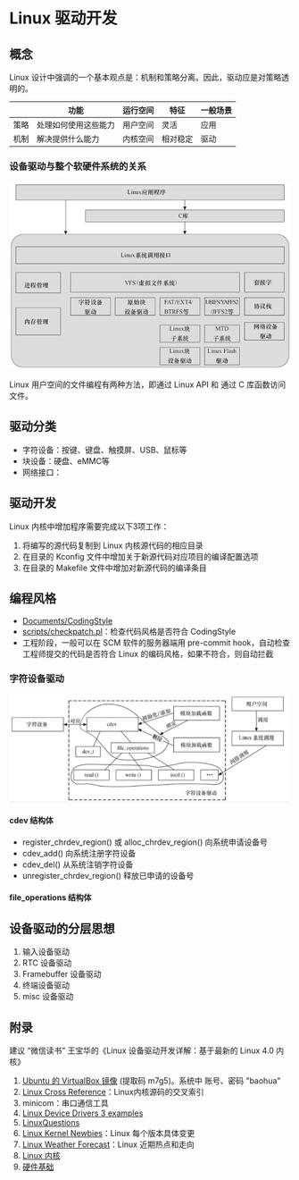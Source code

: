 #  Linux 驱动开发

## 概念

Linux 设计中强调的一个基本观点是：机制和策略分离。因此，驱动应是对策略透明的。

|      | 功能         | 运行空间 | 特征   | 一般场景 |
| ---- | ---------- | ---- | ---- | ---- |
| 策略   | 处理如何使用这些能力 | 用户空间 | 灵活   | 应用   |
| 机制   | 解决提供什么能力   | 内核空间 | 相对稳定 | 驱动   |

### 设备驱动与整个软硬件系统的关系

![Linux 设备驱动与整个软硬件系统的关系](../img/linux-ware.png)

Linux 用户空间的文件编程有两种方法，即通过 Linux API 和 通过 C 库函数访问文件。

## 驱动分类

- 字符设备：按键、键盘、触摸屏、USB、鼠标等
- 块设备：硬盘、eMMC等
- 网络接口：

## 驱动开发

Linux 内核中增加程序需要完成以下3项工作：

1. 将编写的源代码复制到 Linux 内核源代码的相应目录
2. 在目录的 Kconfig 文件中增加关于新源代码对应项目的编译配置选项
3. 在目录的 Makefile 文件中增加对新源代码的编译条目

## 编程风格

- [Documents/CodingStyle](http://lxr.free-electrons.com/)
- [scripts/checkpatch.pl](scripts/checkpatch.pl)：检查代码风格是否符合 CodingStyle
- 工程阶段，一般可以在 SCM 软件的服务器端用 pre-commit hook，自动检查工程师提交的代码是否符合 Linux 的编码风格，如果不符合，则自动拦截

### 字符设备驱动

![字符设备驱动的结构](../img/cdev.png)

#### cdev 结构体

- register_chrdev_region() 或 alloc_chrdev_region() 向系统申请设备号
- cdev_add() 向系统注册字符设备
- cdev_del() 从系统注销字符设备
- unregister_chrdev_region() 释放已申请的设备号

#### file_operations 结构体



## 设备驱动的分层思想

1. 输入设备驱动
2. RTC 设备驱动
3. Framebuffer 设备驱动
4. 终端设备驱动
5. misc 设备驱动

## 附录

建议 “微信读书” 王宝华的《Linux 设备驱动开发详解：基于最新的 Linux 4.0 内核》
1. [Ubuntu 的 VirtualBox 镜像](https://pan.baidu.com/s/1o8ncCSa) (提取码 m7g5)。系统中 账号、密码 "baohua"
2. [Linux Cross Reference](http://lxr.free-electrons.com/)：Linux内核源码的交叉索引
3. minicom：串口通信工具
4. [Linux Device Drivers 3 examples](https://github.com/martinezjavier/ldd3)
5. [LinuxQuestions](https://www.linuxquestions.org/)
6. [Linux Kernel Newbies](http://kernelnewbies.org/LinuxVersions)：Linux 每个版本具体变更
7. [Linux Weather Forecast](http://www.linuxfoundation.org/news-media/lwf)：Linux 近期热点和走向
8. [Linux 内核](./linux_kernel.html)
9. [硬件基础](./hardware.html)